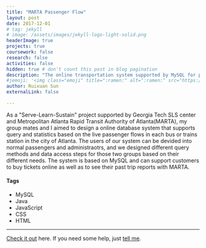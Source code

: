 ```yaml
---
title: "MARTA Passenger Flow"
layout: post
date: 2017-12-01
# tag: jekyll
# image: /assets/images/jekyll-logo-light-solid.png
headerImage: true
projects: true
coursework: false
research: false
activities: false
hidden: true # don't count this post in blog pagination
description: "The online transportation system supported by MySQL for passenger data storage management"
#jemoji: '<img class="emoji" title=":ramen:" alt=":ramen:" src="https://assets.github.com/images/icons/emoji/unicode/1f35c.png" height="20" width="20" align="absmiddle">'
author: Ruixuan Sun
externalLink: false

---
```

 As a "Serve-Learn-Sustain" project supported by Georgia Tech SLS center and Metropolitan Atlanta Rapid Transit Authority of Atlanta(MARTA), my group mates and I aimed to design a online database system that supports query and statistics based on the live passenger flows in each bus or trains station in the city of Atlanta. The users of our system can be devided into normal passengers and administraotrs, and we designed different query methods and data access steps for those two groups based on their different needs. The system is based on MySQL and can support customers to buy tickets online as well as to see their past trip reports with MARTA.

#### Tags

- MySQL
- Java
- JavaScript
- CSS
- HTML

---

[Check it out](https://github.com/sophiasun0515) here.
If you need some help, just [tell me](https://github.com/sophiasun0515).


